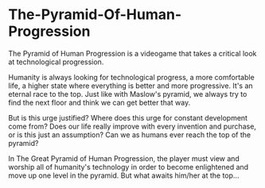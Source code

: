 # The-Pyramid-Of-Human-Progression
The Pyramid of Human Progression is a videogame that takes a critical look at technological progression.

Humanity is always looking for technological progress, a more comfortable life, a higher state where everything is better and more progressive. It's an eternal race to the top. Just like with Maslow's pyramid, we always try to find the next floor and think we can get better that way.

But is this urge justified? Where does this urge for constant development come from? Does our life really improve with every invention and purchase, or is this just an assumption? Can we as humans ever reach the top of the pyramid?

In The Great Pyramid of Human Progression, the player must view and worship all of humanity's technology in order to become enlightened and move up one level in the pyramid. But what awaits him/her at the top... 

